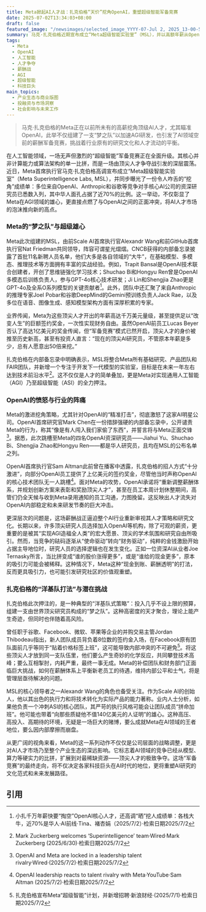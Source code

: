 ```yaml
---
title: Meta掀起AI人才战：扎克伯格“天价”挖角OpenAI，重塑超级智能军备竞赛
date: 2025-07-02T13:34:03+08:00
draft: false
featured_image: "/newsimages/selected_image_YYYY-07-Jul 2, 2025_13-00-59-260.jpg"
summary: 马克·扎克伯格近期宣布成立“Meta超级智能实验室”（MSL），并以高额年薪从OpenAI、Anthropic等竞争对手处挖来多位顶尖AI人才，其中近70%为华人。此举引发OpenAI强烈不满，并被视为AI领域人才“军备竞赛”的白热化标志，不仅推高了人才市场成本，更深层次地挑战了AI研究领域“使命驱动”的文化，转变为一场以金钱为主要激励的竞争，同时也给Meta自身带来了内部整合和管理上的潜在挑战。
tags: 
  - Meta
  - OpenAI
  - 人工智能
  - 人才争夺
  - 薪酬战
  - AGI
  - 超级智能
  - 科技巨头
main_topics: 
  - 产业生态与商业版图
  - 投融资与市场洞察
  - 社会影响与未来工作
---
```


> 马克·扎克伯格的Meta正在以前所未有的高薪挖角顶级AI人才，尤其瞄准OpenAI，此举不仅组建了一支“梦之队”以加速AGI研发，也引发了AI领域空前的薪酬军备竞赛，挑战着行业原有的研究文化和人才流动的平衡。

在人工智能领域，一场无声但激烈的“超级智能”军备竞赛正在全面升级。其核心并非计算能力或算法架构的单一比拼，而是一场由顶尖人才争夺战引发的深层震荡。近日，Meta首席执行官马克·扎克伯格高调宣布成立“Meta超级智能实验室”（Meta Superintelligence Labs, MSL），并同步曝光了一份令人咋舌的“挖角”成绩单：多位来自OpenAI、Anthropic和谷歌等竞争对手核心AI公司的资深研究员已悉数入列，其中华人面孔占据了近70%的比例。这一举动，不仅彰显了Meta在AGI领域的雄心，更直接点燃了与OpenAI之间的正面冲突，将AI人才市场的泡沫推向新的高点。

### Meta的“梦之队”与超级雄心

Meta此次组建的MSL，由前Scale AI首席执行官Alexandr Wang和前GitHub首席执行官Nat Friedman共同领导，阵容可谓星光熠熠。CNCB获得的内部备忘录披露了首批11名新聘人员名单，他们大多是各自领域的“大牛”，在基础模型、多模态、推理技术等方面拥有丰富的实战经验。例如，Trapit Bansal是OpenAI技术联合创建者，开创了思维链强化学习技术；Shuchao Bi和Hongyu Ren曾是OpenAI多模态后训练负责人，参与GPT-4o核心技术研发；Ji Lin和Shengjia Zhao更是GPT-4o及全系O系列模型的关键贡献者[^1]。此外，团队中还汇聚了来自Anthropic的推理专家Joel Pobar和谷歌DeepMind的Gemini预训练负责人Jack Rae，以及多位在语音、图像生成、感知模型架构方面有深厚积累的专家。

业界传闻，Meta为这些顶尖人才开出的年薪高达千万美元量级，甚至提供足以“改变人生”的巨额签约奖金，一次性实现财务自由。虽然OpenAI前员工Lucas Beyer否认了高达1亿美元的奖金传闻，但“军备竞赛”模式已然开启，顶尖人才的身价被推至历史新高，甚至有投资人直言：“现在的顶尖AI研究员，不管原本年薪是多少，总有人愿意出50倍来挖。”

扎克伯格在内部备忘录中明确表示，MSL将整合Meta所有基础研究、产品团队和FAIR团队，并新增一个专注于开发下一代模型的实验室，目标是在未来一年左右达到技术前沿水平[^2]。这不仅仅是人才的简单叠加，更是Meta对实现通用人工智能（AGI）乃至超级智能（ASI）的全力押注。

### OpenAI的愤怒与行业的阵痛

Meta的激进挖角策略，尤其针对OpenAI的“精准打击”，彻底激怒了这家AI明星公司。OpenAI首席研究官Mark Chen在一份措辞强硬的内部备忘录中，公开谴责Meta的行为，称其“像是有人闯入我们家偷了东西”，并誓言将与Meta正面交锋[^3]。据悉，此次跳槽至Meta的四名OpenAI资深研究员——Jiahui Yu、Shuchao Bi、Shengjia Zhao和Hongyu Ren——都是华人研究员，且均在MSL的公布名单之列。

OpenAI首席执行官Sam Altman此前曾在播客中透露，扎克伯格的招人方式“十分激进”，向部分OpenAI员工提供了上亿美元的签约奖金，尽管他当时声称OpenAI的核心技术团队无一人跳槽[^4]。面对Meta的攻势，OpenAI承诺将“重新调整薪酬体系，并规划创新方案来表彰和奖励顶尖人才”，甚至在员工本周计划休整期间，高管们仍全天候与收到Meta录用通知的员工沟通，力图挽留。这反映出人才流失对OpenAI内部稳定和未来研发节奏的巨大冲击。

更深层次的问题是，这场薪酬战正逼迫整个AI行业重新审视其人才策略和研究文化。长期以来，许多顶尖研究人员选择加入OpenAI等机构，除了可观的薪资，更重要的是被其“实现AGI造福全人类”的宏大愿景、顶尖的学术氛围和研究自由所吸引。然而，当竞争的砝码逐渐从“使命驱动”转向“财务驱动”，纯粹的金钱激励开始占据主导地位时，研究人员的选择逻辑也在发生变化。正如一位资深AI从业者Joe Ternasky所言，当比拼变成“谁的股价涨得更多”，或是“谁给的现金更多”，原本的吸引力可能会被稀释。这种情况下，Meta这种“现金到账、薪酬透明”的打法，反而更具吸引力，也可能引发研究社区的价值观重塑。

### 扎克伯格的“洋基队打法”与潜在挑战

扎克伯格此次押注的，是一种典型的“洋基队式策略”：投入几乎不设上限的预算，组建一支由世界顶尖研究员构成的“梦之队”。这种高密度的天才聚合，理论上能产生奇迹，但同时也伴随着高风险。

曾任职于谷歌、Facebook、微软、苹果等企业的并购交易主管Jordan Thibodeau指出，新人团队成员背负着8位数的签约金入场，在Facebook原有团队面前几乎等同于“贴着价格标签上班”，这可能导致内部冲突的不可避免[^5]。将这些顶尖人才放到同一支队伍里，他们要么产生奇妙的化学反应，共同攀登技术高峰；要么互相掣肘，内耗严重，最终一事无成。Meta的补偿团队和财务部门正面临巨大挑战，如何在薪酬体系上平衡新老员工的待遇，维持内部公平和士气，将是管理层亟待解决的问题。

MSL的核心领导者之一Alexandr Wang的角色也备受关注。作为Scale AI的创始人，他以其出色的执行力和将技术转化为实际产品的能力著称。业内人士分析，如果他负责一个冲刺ASI的核心团队，其严苛的执行风格可能会让团队成员“拼命加班”。他可能也带着“向那些质疑他不值140亿美元的人证明”的雄心。这种高压、高投入、高期待的环境，无疑是一场巨大的赌博，要么成就Meta在AI领域的王者地位，要么因内部摩擦而崩盘。

从更广阔的视角来看，Meta的这一系列动作不仅仅是公司层面的战略调整，更是对AI人才市场乃至整个产业生态的深远影响。它标志着AI领域的竞争已经从模型、算力等硬实力的比拼，扩展到对最稀缺资源——顶尖人才的极致争夺。这场“军备竞赛”的最终走向，将不仅决定各家科技巨头在AI时代的地位，更将重塑AI研究的文化范式和未来发展路径。

## 引用

[^1]: 小扎千万年薪快要“掏空”OpenAI核心人才，还高调“晒”挖人成绩单：各栈大牛，近70%是华人·AI前线·Tina、褚杏娟（2025/7/2）·检索日期2025/7/2
[^2]: Mark Zuckerberg welcomes ‘Superintelligence’ team·Wired·Mark Zuckerberg (2025/6/30)·检索日期2025/7/2
[^3]: OpenAI and Meta are locked in a leadership talent rivalry·Wired·(2025/7/2)·检索日期2025/7/2
[^4]: OpenAI leadership reacts to talent rivalry with Meta·YouTube·Sam Altman (2025/7/2)·检索日期2025/7/2
[^5]: 扎克伯格宣布Meta“超级智能”计划，并新增招聘·新浪财经·(2025/7/1)·检索日期2025/7/2
[^6]: 小扎千万年薪快要“掏空”OpenAI核心人才，还高调“晒”挖人成绩单：各 ...·36kr.com·(2025/7/2)·检索日期2025/7/2
[^7]: 跳槽实现财富自由！小扎千万年薪快要“掏空”OpenAI核心人才 - 腾讯新闻·腾讯新闻·InfoQ (2025/7/1)·检索日期2025/7/2
[^8]: 跳槽实现财富自由！小扎千万年薪快要“掏空”OpenAI核心人才·学AI·(2025/7/2)·检索日期2025/7/2
[^9]: 侯佳林 - InfoQ·InfoQ·(2025/7/2)·检索日期2025/7/2
[^10]: Mark Zuckerberg is creating Meta Superintelligence Labs, read the memo·CNBC·(2025/6/30)·检索日期2025/7/2
